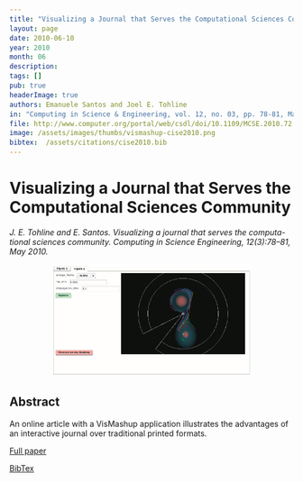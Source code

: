 ```yaml
---
title: "Visualizing a Journal that Serves the Computational Sciences Community"
layout: page
date: 2010-06-10
year: 2010
month: 06
description:
tags: []
pub: true
headerImage: true
authors: Emanuele Santos and Joel E. Tohline
in: "Computing in Science & Engineering, vol. 12, no. 03, pp. 78-81, May/June"
file: http://www.computer.org/portal/web/csdl/doi/10.1109/MCSE.2010.72
image: /assets/images/thumbs/vismashup-cise2010.png
bibtex:  /assets/citations/cise2010.bib
---
```


# Visualizing a Journal that Serves the Computational Sciences Community

*J. E. Tohline and E. Santos. Visualizing a journal that serves the computa- tional sciences community. Computing in Science Engineering, 12(3):78–81, May 2010.*

<center><img src="/assets/images/thumbs/vismashup-cise2010.png" style="width: 70%;" /></center>

## Abstract
An online article with a VisMashup application illustrates the advantages of an interactive journal over traditional printed formats.

[Full paper](http://www.computer.org/portal/web/csdl/doi/10.1109/MCSE.2010.72)

[BibTex](/assets/citations/cise2010.bib) 